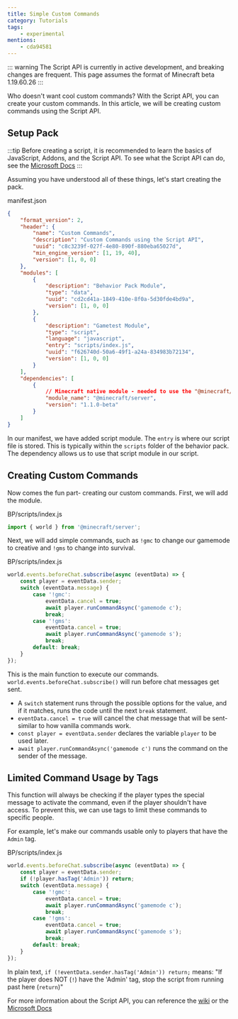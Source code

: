 ```yaml
---
title: Simple Custom Commands
category: Tutorials
tags:
    - experimental
mentions:
	- cda94581
---
```

::: warning
The Script API is currently in active development, and breaking changes are frequent. This page assumes the format of Minecraft beta 1.19.60.26
:::

Who doesn't want cool custom commands? With the Script API, you can create your custom commands. In this article, we will be creating custom commands using the Script API.

## Setup Pack

:::tip
Before creating a script, it is recommended to learn the basics of JavaScript, Addons, and the Script API. To see what the Script API can do, see the [Microsoft Docs](https://learn.microsoft.com/en-us/minecraft/creator/scriptapi/)
:::

Assuming you have understood all of these things, let's start creating the pack.

<CodeHeader>manifest.json</CodeHeader>

```json
{
	"format_version": 2,
	"header": {
		"name": "Custom Commands",
		"description": "Custom Commands using the Script API",
		"uuid": "c8c3239f-027f-4e80-890f-880eba65027d",
		"min_engine_version": [1, 19, 40],
		"version": [1, 0, 0]
	},
	"modules": [
		{
			"description": "Behavior Pack Module",
			"type": "data",
			"uuid": "cd2cd41a-1849-410e-8f0a-5d30fde4bd9a",
			"version": [1, 0, 0]
		},
		{
			"description": "Gametest Module",
			"type": "script",
			"language": "javascript",
			"entry": "scripts/index.js",
			"uuid": "f626740d-50a6-49f1-a24a-834983b72134",
			"version": [1, 0, 0]
		}
	],
	"dependencies": [
		{
			// Minecraft native module - needed to use the "@minecraft/server" module
			"module_name": "@minecraft/server",
			"version": "1.1.0-beta"
		}
    ]
}
```

In our manifest, we have added script module. The `entry` is where our script file is stored. This is typically within the `scripts` folder of the behavior pack. The dependency allows us to use that script module in our script.

<FolderView
	:paths="[
		'BP/manifest.json',
		'BP/pack_icon.png',
        'BP/scripts/index.js'
	]"
/>

## Creating Custom Commands

Now comes the fun part- creating our custom commands. First, we will add the module.

<CodeHeader>BP/scripts/index.js</CodeHeader>

```js
import { world } from '@minecraft/server';
```

Next, we will add simple commands, such as `!gmc` to change our gamemode to creative and `!gms` to change into survival.

<CodeHeader>BP/scripts/index.js</CodeHeader>

```js
world.events.beforeChat.subscribe(async (eventData) => {
	const player = eventData.sender;
	switch (eventData.message) {
		case '!gmc':
			eventData.cancel = true;
			await player.runCommandAsync('gamemode c');
			break;
		case '!gms':
			eventData.cancel = true;
			await player.runCommandAsync('gamemode s');
			break;
		default: break;
	}
});
```

This is the main function to execute our commands. `world.events.beforeChat.subscribe()` will run before chat messages get sent.
- A `switch` statement runs through the possible options for the value, and if it matches, runs the code until the next `break` statement.
- `eventData.cancel = true` will cancel the chat message that will be sent- similar to how vanilla commands work.
- `const player = eventData.sender` declares the variable `player` to be used later.
- `await player.runCommandAsync('gamemode c')` runs the command on the sender of the message.

## Limited Command Usage by Tags

This function will always be checking if the player types the special message to activate the command, even if the player shouldn't have access. To prevent this, we can use tags to limit these commands to specific people.

For example, let's make our commands usable only to players that have the `Admin` tag.

<CodeHeader>BP/scripts/index.js</CodeHeader>

```js
world.events.beforeChat.subscribe(async (eventData) => {
	const player = eventData.sender;
	if (!player.hasTag('Admin')) return;
	switch (eventData.message) {
		case '!gmc':
			eventData.cancel = true;
			await player.runCommandAsync('gamemode c');
			break;
		case '!gms':
			eventData.cancel = true;
			await player.runCommandAsync('gamemode s');
			break;
		default: break;
	}
});
```

In plain text, `if (!eventData.sender.hasTag('Admin')) return;` means: "If the player does NOT (`!`) have the 'Admin' tag, stop the script from running past here (`return`)"

For more information about the Script API, you can reference the [wiki](/scripting/game-tests.md) or the [Microsoft Docs](https://docs.microsoft.com/en-us/minecraft/creator/documents/gametestgettingstarted)
